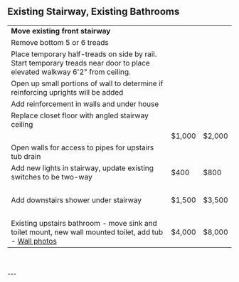 

## Existing Stairway, Existing Bathrooms
|  |||
|---|---|---|
| <b>Move existing front stairway</b> | | |
| Remove bottom 5 or 6 treads | | |
| Place temporary half-treads on side by rail. Start temporary treads near door to place elevated walkway 6'2" from ceiling. | | |
| Open up small portions of wall to determine if reinforcing uprights will be added | | |
| Add reinforcement in walls and under house | | |
| Replace closet floor with angled stairway ceiling | | |
|  | $1,000 | $2,000 |
| Open walls for access to pipes for upstairs tub drain | | |
| Add new lights in stairway, update existing switches to be two-way | $400 | $800 |
| &nbsp; |||
| Add downstairs shower under stairway | $1,500 | $3,500 |
| &nbsp; |||
| Existing upstairs bathroom - move sink and toilet mount, new wall mounted toilet, add tub - [Wall photos](https://docs.google.com/document/d/1J0A26a7-Dvm3mscBRTSgxIeMxft11VZoRADT_unegkE/edit?usp=sharing) | $4,000 | $8,000 |



<br>
<div id="totals"></div>
<br>
---


